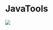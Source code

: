 # JavaTools
[![](https://jitpack.io/v/MindFlare56/JavaTools.svg)](https://jitpack.io/#MindFlare56/JavaTools)
